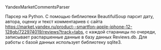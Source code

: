 YandexMarketCommentsParser

Парсер на Python. 
С помощью библиотеки BeautifulSoup парсит дату, автора, оценку и текст комментариев с сайта https://market.yandex.ru/product--smartfon-apple-iphone-12-128gb/722974019/reviews?track=tabs, с каждой стараницы по очереди, записывает распаршенные данные в базу данных Reviews.db. 
Для работы с базой данных использует библиотеку sqlite3.
